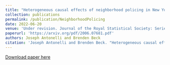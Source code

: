 ```yaml
---
title: "Heterogeneous causal effects of neighborhood policing in New York City with staggered adoption of the policy"
collection: publications
permalink: /publication/NeighborhoodPolicing
date: 2022-06-20
venue: 'Under revision. Journal of the Royal Statistical Society: Series A'
paperurl: 'https://arxiv.org/pdf/2006.07681.pdf'
authors: Joseph Antonelli and Brenden Beck
citation: 'Joseph Antonelli and Brenden Beck. "Heterogeneous causal effects of neighborhood policing in New York City with staggered adoption of the policy." arXiv preprint arXiv:2006.07681 (2020).'
---
```


[Download paper here](https://arxiv.org/pdf/2006.07681.pdf)
